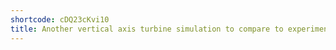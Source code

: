 ```yaml
---
shortcode: cDQ23cKvi10
title: Another vertical axis turbine simulation to compare to experiments
---
```


